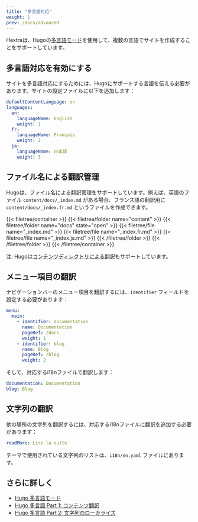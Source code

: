 ```yaml
---
title: "多言語対応"
weight: 1
prev: /docs/advanced
---
```


Hextraは、Hugoの[多言語モード](https://gohugo.io/content-management/multilingual/)を使用して、複数の言語でサイトを作成することをサポートしています。

<!--more-->

## 多言語対応を有効にする

サイトを多言語対応にするためには、Hugoにサポートする言語を伝える必要があります。サイトの設定ファイルに以下を追加します：

```yaml {filename="hugo.yaml"}
defaultContentLanguage: en
languages:
  en:
    languageName: English
    weight: 1
  fr:
    languageName: Français
    weight: 2
  ja:
    languageName: 日本語
    weight: 3
```

## ファイル名による翻訳管理

Hugoは、ファイル名による翻訳管理をサポートしています。例えば、英語のファイル `content/docs/_index.md` がある場合、フランス語の翻訳用に `content/docs/_index.fr.md` というファイルを作成できます。

{{< filetree/container >}}
  {{< filetree/folder name="content" >}}
    {{< filetree/folder name="docs" state="open" >}}
      {{< filetree/file name="_index.md" >}}
      {{< filetree/file name="_index.fr.md" >}}
      {{< filetree/file name="_index.ja.md" >}}
    {{< /filetree/folder >}}
  {{< /filetree/folder >}}
{{< /filetree/container >}}

注: Hugoは[コンテンツディレクトリによる翻訳](https://gohugo.io/content-management/multilingual/#translation-by-content-directory)もサポートしています。

## メニュー項目の翻訳

ナビゲーションバーのメニュー項目を翻訳するには、`identifier` フィールドを設定する必要があります：

```yaml {filename="hugo.yaml"}
menu:
  main:
    - identifier: documentation
      name: Documentation
      pageRef: /docs
      weight: 1
    - identifier: blog
      name: Blog
      pageRef: /blog
      weight: 2
```

そして、対応するi18nファイルで翻訳します：

```yaml {filename="i18n/fr.yaml"}
documentation: Documentation
blog: Blog
```

## 文字列の翻訳

他の場所の文字列を翻訳するには、対応するi18nファイルに翻訳を追加する必要があります：

```yaml {filename="i18n/fr.yaml"}
readMore: Lire la suite
```

テーマで使用されている文字列のリストは、`i18n/en.yaml` ファイルにあります。

## さらに詳しく

- [Hugo 多言語モード](https://gohugo.io/content-management/multilingual/)
- [Hugo 多言語 Part 1: コンテンツ翻訳](https://www.regisphilibert.com/blog/2018/08/hugo-multilingual-part-1-managing-content-translation/)
- [Hugo 多言語 Part 2: 文字列のローカライズ](https://www.regisphilibert.com/blog/2018/08/hugo-multilingual-part-2-i18n-string-localization/)
